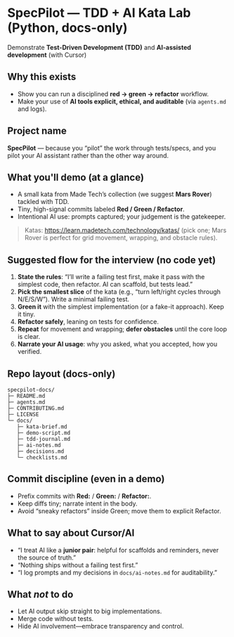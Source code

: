 # SpecPilot — TDD + AI Kata Lab (Python, docs-only)

Demonstrate **Test-Driven Development (TDD)** and **AI‑assisted development** (with Cursor)

## Why this exists
- Show you can run a disciplined **red → green → refactor** workflow.
- Make your use of **AI tools explicit, ethical, and auditable** (via `agents.md` and logs).

## Project name
**SpecPilot** — because you “pilot” the work through tests/specs, and you pilot your AI assistant rather than the other way around.

## What you'll demo (at a glance)
- A small kata from Made Tech’s collection (we suggest **Mars Rover**) tackled with TDD.
- Tiny, high-signal commits labeled **Red / Green / Refactor**.
- Intentional AI use: prompts captured; your judgement is the gatekeeper.

> Katas: https://learn.madetech.com/technology/katas/ (pick one; Mars Rover is perfect for grid movement, wrapping, and obstacle rules).

## Suggested flow for the interview (no code yet)
1. **State the rules**: “I’ll write a failing test first, make it pass with the simplest code, then refactor. AI can scaffold, but tests lead.”
2. **Pick the smallest slice** of the kata (e.g., “turn left/right cycles through N/E/S/W”). Write a minimal failing test.
3. **Green it** with the simplest implementation (or a fake-it approach). Keep it tiny.
4. **Refactor safely**, leaning on tests for confidence.
5. **Repeat** for movement and wrapping; **defer obstacles** until the core loop is clear.
6. **Narrate your AI usage**: why you asked, what you accepted, how you verified.

## Repo layout (docs-only)
```
specpilot-docs/
├─ README.md
├─ agents.md
├─ CONTRIBUTING.md
├─ LICENSE
└─ docs/
   ├─ kata-brief.md
   ├─ demo-script.md
   ├─ tdd-journal.md
   ├─ ai-notes.md
   ├─ decisions.md
   └─ checklists.md
```

## Commit discipline (even in a demo)
- Prefix commits with **Red:** / **Green:** / **Refactor:**.
- Keep diffs tiny; narrate intent in the body.
- Avoid “sneaky refactors” inside Green; move them to explicit Refactor.

## What to say about Cursor/AI
- “I treat AI like a **junior pair**: helpful for scaffolds and reminders, never the source of truth.”
- “Nothing ships without a failing test first.”
- “I log prompts and my decisions in `docs/ai-notes.md` for auditability.”

## What *not* to do
- Let AI output skip straight to big implementations.
- Merge code without tests.
- Hide AI involvement—embrace transparency and control.
